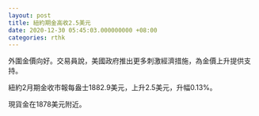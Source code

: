 ```yaml
---
layout: post
title: 紐約期金高收2.5美元
date: 2020-12-30 05:45:03.000000000 +08:00
categories: rthk
---
```


外圍金價向好。交易員說，美國政府推出更多刺激經濟措施，為金價上升提供支持。

紐約2月期金收市報每盎士1882.9美元，上升2.5美元，升幅0.13%。

現貨金在1878美元附近。
